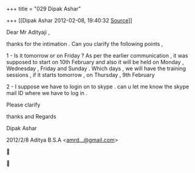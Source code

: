 +++
title = "029 Dipak Ashar"

+++
[[Dipak Ashar	2012-02-08, 19:40:32 [Source](https://groups.google.com/g/samskrita/c/8lOFGogGPbY)]]



Dear Mr Adityaji ,  
  
thanks for the intimation . Can you clarify the following points ,  
  
1 - Is it tomorrow or on Friday ? As per the earlier communication , it was supposed to start on 10th February and also it will be held on Monday , Wednesday , Friday and Sunday . Which days , we will have the training sessions , if it starts tomorrow , on Thursday , 9th February  
  
2 - I suppose we have to login on to skype . can u let me know the skype mail ID where we have to log in .  
  
Please clarify  
  
thanks and Regards  
  
Dipak Ashar  
  
  
  

2012/2/8 Aditya B.S.A \<[amrd...@gmail.com]()\>  





